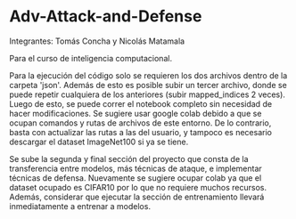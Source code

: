 # Adv-Attack-and-Defense
Integrantes: Tomás Concha y Nicolás Matamala

Para el curso de inteligencia computacional.

Para la ejecución del código solo se requieren los dos archivos dentro de la carpeta 'json'. Además de esto es posible subir un tercer archivo, donde se puede repetir cualquiera de los anteriores (subir mapped_indices 2 veces). Luego de esto, se puede correr el notebook completo sin necesidad de hacer modificaciones. Se sugiere usar google colab debido a que se ocupan comandos y rutas de archivos de este entorno. De lo contrario, basta con actualizar las rutas a las del usuario, y tampoco es necesario descargar el dataset ImageNet100 si ya se tiene. 

Se sube la segunda y final sección del proyecto que consta de la transferencia entre modelos, más técnicas de ataque, e implementar técnicas de defensa. Nuevamente se sugiere ocupar colab ya que el dataset ocupado es CIFAR10 por lo que no requiere muchos recursos. Además, considerar que ejecutar la sección de entrenamiento llevará inmediatamente a entrenar a modelos.  


